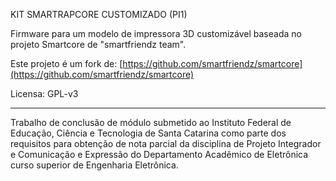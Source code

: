 KIT SMARTRAPCORE CUSTOMIZADO (PI1)

Firmware para um modelo de impressora 3D customizável baseada no projeto Smartcore de "smartfriendz team".

Este projeto é um fork de: [https://github.com/smartfriendz/smartcore](https://github.com/smartfriendz/smartcore)

Licensa: GPL-v3

---
Trabalho de conclusão de módulo submetido ao Instituto Federal de Educação, Ciência e Tecnologia de Santa Catarina como parte dos requisitos para obtenção de nota parcial da disciplina de Projeto Integrador e Comunicação e Expressão do Departamento Acadêmico de Eletrônica curso superior de Engenharia Eletrônica.
